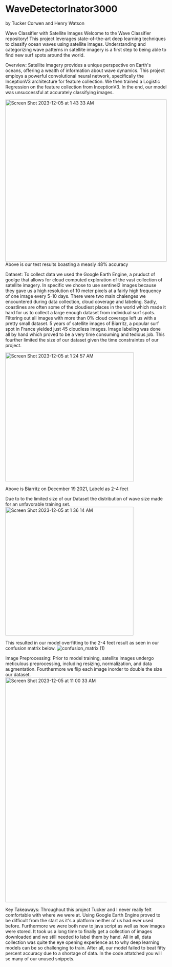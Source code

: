 # WaveDetectorInator3000
by Tucker Corwen and Henry Watson


Wave Classifier with Satellite Images
Welcome to the Wave Classifier repository! This project leverages state-of-the-art deep learning techniques to classify ocean waves using satellite images. Understanding and categorizing wave patterns in satellite imagery is a first step to being able to find new surf spots around the world.  

Overview:
Satellite imagery provides a unique perspective on Earth's oceans, offering a wealth of information about wave dynamics. This project employs a powerful convolutional neural network, specifically the InceptionV3 architecture for feature collection. We then trained a Logistic Regression on the feature collection from InceptionV3. In the end, our model was unsuccessful at accurately classifying images.

<img width="504" alt="Screen Shot 2023-12-05 at 1 43 33 AM" src="https://github.com/HenryWatson11/WaveDetectorInator3000/assets/152929762/a1b372d3-2b75-4894-b8a6-3e07fe430623">
Above is our test results boasting a measly 48% accuracy


Dataset:
To collect data we used the Google Earth Engine, a pruduct of goolge that allows for cloud computed exploration of the vast collection of satellite imagery. In specific we chose to use sentinel2 images because they gave us a high resolution of 10 meter pixels at a fairly high frequency of one image every 5-10 days. There were two main chalenges we encountered during data collection, cloud coverage and labeling.
Sadly, coastlines are often some of the cloudiest places in the world which made it hard for us to collect a large enough dataset from individual surf spots. Filtering out all images with more than 0% cloud coverage left us with a pretty small dataset. 5 years of satellite images of Biarritz, a popular surf spot in France yielded just 45 cloudless images. Image labeling was done all by hand which proved to be a very time consuming and tedious job. This fourther limited the size of our dataset given the time constraintes of our project.

<img width="401" alt="Screen Shot 2023-12-05 at 1 24 57 AM" src="https://github.com/HenryWatson11/WaveDetectorInator3000/assets/152929762/d545251a-c636-437a-bfc3-4287b2074c11">

Above is Biarritz on December 19 2021, Labeld as 2-4 feet

Due to to the limited size of our Dataset the distribution of wave size made for an unfavorable training set. 
<img width="400" alt="Screen Shot 2023-12-05 at 1 36 14 AM" src="https://github.com/HenryWatson11/WaveDetectorInator3000/assets/152929762/e32f5ed9-be2d-4b01-a615-b2bec9cde2c2">

This resulted in our model overfitting to the 2-4 feet result as seen in our confusion matrix below.
![confusion_matrix (1)](https://github.com/HenryWatson11/WaveDetectorInator3000/assets/152929762/97f03ce9-3a34-466e-9e61-6adec2586393)


Image Preprocessing: Prior to model training, satellite images undergo meticulous preprocessing, including resizing, normalization, and data augmentation. Fourthermore we flip each image inorder to double the size our dataset.
<img width="700" alt="Screen Shot 2023-12-05 at 11 00 33 AM" src="https://github.com/HenryWatson11/WaveDetectorInator3000/assets/152929762/3742fbd0-ca97-4560-9b1a-31ee6b96a3cf">

Key Takeaways:
Throughout this project Tucker and I never really felt comfortable with where we were at. Using Google Earth Engine proved to be difficult from the start as it's a platform neither of us had ever used before. Furthermore we were both new to java script as well as how images were stored. It took us a long time to finally get a collection of images downloaded and we still needed to label them by hand. All in all, data collection was quite the eye opening experience as to why deep learning models can be so challenging to train. After all, our model failed to beat fifty percent accuracy due to a shortage of data. 
In the code attatched you will se many of our unused snippets.




